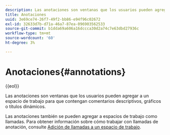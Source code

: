 ```yaml
---
description: Las anotaciones son ventanas que los usuarios pueden agregar a un espacio de trabajo para que contengan comentarios descriptivos, gráficos o títulos dinámicos.
title: Anotaciones
uuid: 3e69ce74-26f7-49f2-bb86-e94f96c02672
exl-id: 32633d7b-d71a-46a7-87ea-096903562533
source-git-commit: b1dda69a606a16dccca30d2a74c7e63dbd27936c
workflow-type: tm+mt
source-wordcount: '60'
ht-degree: 3%

---
```


# Anotaciones{#annotations}

{{eol}}

Las anotaciones son ventanas que los usuarios pueden agregar a un espacio de trabajo para que contengan comentarios descriptivos, gráficos o títulos dinámicos.

Las anotaciones también se pueden agregar a espacios de trabajo como llamadas. Para obtener información sobre cómo trabajar con llamadas de anotación, consulte [Adición de llamadas a un espacio de trabajo](../../../../home/c-get-started/c-vis/c-call-wkspc.md#concept-212b09e763044d938987b4a9c658adc0).
